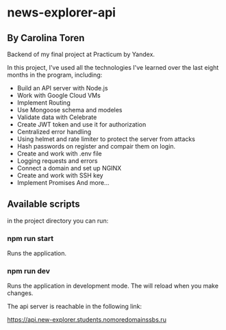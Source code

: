 # news-explorer-api

## By Carolina Toren

Backend of my final project at Practicum by Yandex.

In this project, I've used all the technologies I've learned over the last eight months in the program, including: 
  * Build an API server with Node.js
  * Work with Google Cloud VMs
  * Implement Routing
  * Use Mongoose schema and modeles
  * Validate data with Celebrate
  * Create JWT token and use it for authorization
  * Centralized error handling
  * Using helmet and rate limiter to protect the server from attacks
  * Hash passwords on register and compair them on login.
  * Create and work with .env file
  * Logging requests and errors
  * Connect a domain and set up NGINX
  * Create and work with SSH key
  * Implement Promises
  And more...

  ## Available scripts
in the project directory you can run:

### npm run start
Runs the application.

### npm run dev
Runs the application in development mode.
The will reload when you make changes.

 The api server is reachable in the following link:

https://api.new-explorer.students.nomoredomainssbs.ru